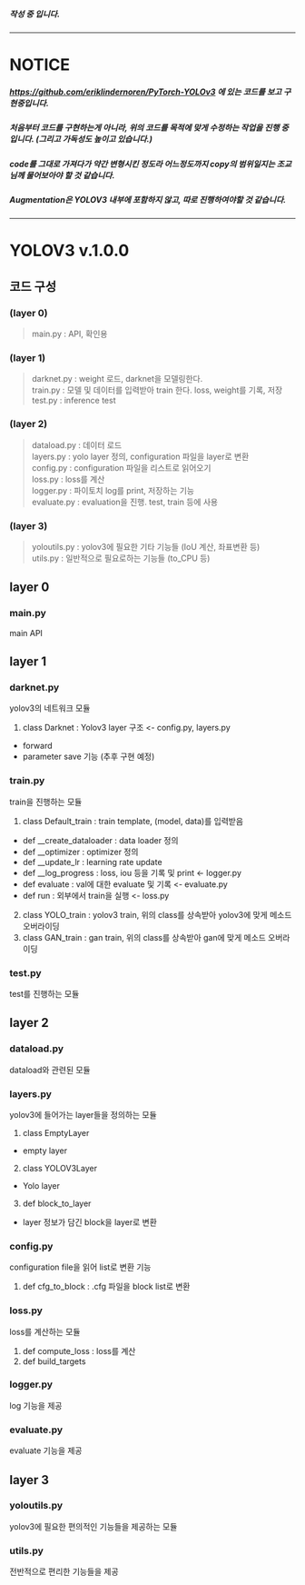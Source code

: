 ##### 작성 중 입니다.
------------
# NOTICE

##### https://github.com/eriklindernoren/PyTorch-YOLOv3 에 있는 코드를 보고 구현중입니다.
##### 처음부터 코드를 구현하는게 아니라, 위의 코드를 목적에 맞게 수정하는 작업을 진행 중입니다. (그리고 가독성도 높이고 있습니다.)
##### code를 그대로 가져다가 약간 변형시킨 정도라 어느정도까지 copy의 범위일지는 조교님께 물어보아야 할 것 같습니다.
##### Augmentation은 YOLOV3 내부에 포함하지 않고, 따로 진행하여야할 것 같습니다.
------------
# YOLOV3 v.1.0.0

## 코드 구성
### (layer 0)
> main.py : API, 확인용

### (layer 1)
> darknet.py : weight 로드, darknet을 모델링한다.  
> train.py : 모델 및 데이터를 입력받아 train 한다. loss, weight를 기록, 저장  
> test.py : inference test  

### (layer 2)
> dataload.py : 데이터 로드  
> layers.py : yolo layer 정의, configuration 파일을 layer로 변환  
> config.py : configuration 파일을 리스트로 읽어오기  
> loss.py : loss를 계산  
> logger.py : 파이토치 log를 print, 저장하는 기능  
> evaluate.py : evaluation을 진행. test, train 등에 사용 

### (layer 3)
> yoloutils.py : yolov3에 필요한 기타 기능들 (IoU 계산, 좌표변환 등)  
> utils.py : 일반적으로 필요로하는 기능들 (to_CPU 등)  

## layer 0
### main.py
main API

## layer 1
### darknet.py
yolov3의 네트워크 모듈
1. class Darknet : Yolov3 layer 구조 <- config.py, layers.py
+ forward 
+ parameter save 기능 (추후 구현 예정)
### train.py
train을 진행하는 모듈
1. class Default_train : train template, (model, data)를 입력받음
+ def __create_dataloader : data loader 정의
+ def __optimizer : optimizer 정의
+ def __update_lr : learning rate update
+ def __log_progress : loss, iou 등을 기록 및 print <- logger.py
+ def evaluate : val에 대한 evaluate 및 기록 <- evaluate.py
+ def run : 외부에서 train을 실행 <- loss.py
2. class YOLO_train : yolov3 train, 위의 class를 상속받아 yolov3에 맞게 메소드 오버라이딩
3. class GAN_train : gan train, 위의 class를 상속받아 gan에 맞게 메소드 오버라이딩
### test.py
test를 진행하는 모듈

## layer 2
### dataload.py
dataload와 관련된 모듈
### layers.py
yolov3에 들어가는 layer들을 정의하는 모듈
1. class EmptyLayer  
+ empty layer
2. class YOLOV3Layer  
+ Yolo layer
3. def block_to_layer  
+ layer 정보가 담긴 block을 layer로 변환
### config.py
configuration file을 읽어 list로 변환 기능
1. def cfg_to_block : .cfg 파일을 block list로 변환
### loss.py
loss를 계산하는 모듈
1. def compute_loss : loss를 계산
2. def build_targets
### logger.py
log 기능을 제공
### evaluate.py
evaluate 기능을 제공

## layer 3
### yoloutils.py
yolov3에 필요한 편의적인 기능들을 제공하는 모듈
### utils.py
전반적으로 편리한 기능들을 제공
